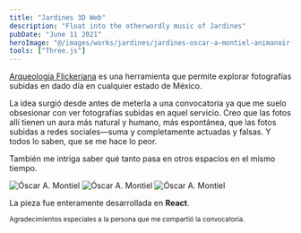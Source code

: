 ```yaml
---
title: "Jardines 3D Web"
description: "Float into the otherwordly music of Jardines"
pubDate: "June 11 2021"
heroImage: "@/images/works/jardines/jardines-oscar-a-montiel-animanoir-maremoto.png"
tools: ["Three.js"]
---
```


<a target="_blank" href="https://arqueologia-flickeriana.vercel.app/">Arqueología Flickeriana</a> es una herramienta que permite explorar fotografías subidas en dado día en cualquier estado de México.

La idea surgió desde antes de meterla a una convocatoria ya que me suelo obsesionar con ver fotografías subidas en aquel servicio. Creo que las fotos allí tienen un aura más natural y humano, más espontánea, que las fotos subidas a redes sociales—suma y completamente actuadas y falsas. Y todos lo saben, que se me hace lo peor.

También me intriga saber qué tanto pasa en otros espacios en el mismo tiempo.

<img class="blog-image" src="/óscar a montiel-flickr-1.png" alt="Óscar A. Montiel">
<img class="blog-image" src="/óscar a montiel-flickr-2.png" alt="Óscar A. Montiel">
<img class="blog-image" src="/óscar a montiel-flickr-3.png" alt="Óscar A. Montiel">

La pieza fue enteramente desarrollada en **React**.

<small>Agradecimientos especiales a la persona que me compartió la convocatoria.</small>
